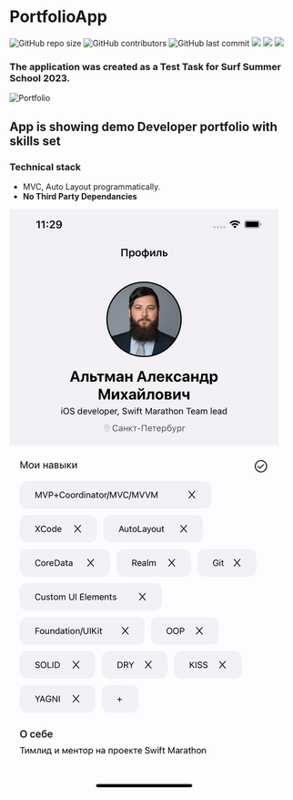 # PortfolioApp
![GitHub repo size](https://img.shields.io/github/repo-size/qewhouse/PortfolioApp)  ![GitHub contributors](https://img.shields.io/github/contributors/qewhouse/PortfolioApp)   ![GitHub last commit](https://img.shields.io/github/last-commit/qewhouse/PortfolioApp) ![][ios] ![][swift] ![][uikit] 

### The application was created as a Test Task for Surf Summer School 2023.

![Portfolio](https://github.com/Qewhouse/PortfolioApp/assets/31271156/c394b908-5327-4d73-8645-c208dd600901)


## App is showing demo Developer portfolio with skills set

### Technical stack
- MVC, Auto Layout programmatically.
- **No Third Party Dependancies**


![](https://github.com/Qewhouse/PortfolioApp/blob/main/ezgif.com-video-to-gif.gif)


[ios]: https://img.shields.io/badge/iOS-16.4-critical
[swift]: https://img.shields.io/badge/-Swift-9cf
[uikit]: https://img.shields.io/badge/-UIKit-blue
